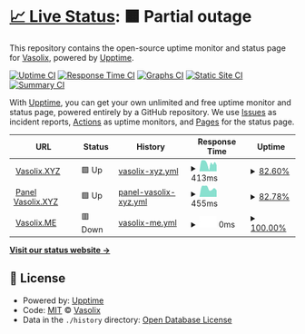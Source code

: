 # [📈 Live Status](https://status.vasolix.xyz): <!--live status--> **🟧 Partial outage**

This repository contains the open-source uptime monitor and status page for [Vasolix](https://vasolix.xyz), powered by [Upptime](https://github.com/upptime/upptime).

[![Uptime CI](https://github.com/vasolix/status/workflows/Uptime%20CI/badge.svg)](https://github.com/vasolix/status/actions?query=workflow%3A%22Uptime+CI%22)
[![Response Time CI](https://github.com/vasolix/status/workflows/Response%20Time%20CI/badge.svg)](https://github.com/vasolix/status/actions?query=workflow%3A%22Response+Time+CI%22)
[![Graphs CI](https://github.com/vasolix/status/workflows/Graphs%20CI/badge.svg)](https://github.com/vasolix/status/actions?query=workflow%3A%22Graphs+CI%22)
[![Static Site CI](https://github.com/vasolix/status/workflows/Static%20Site%20CI/badge.svg)](https://github.com/vasolix/status/actions?query=workflow%3A%22Static+Site+CI%22)
[![Summary CI](https://github.com/vasolix/status/workflows/Summary%20CI/badge.svg)](https://github.com/vasolix/status/actions?query=workflow%3A%22Summary+CI%22)

With [Upptime](https://upptime.js.org), you can get your own unlimited and free uptime monitor and status page, powered entirely by a GitHub repository. We use [Issues](https://github.com/vasolix/status/issues) as incident reports, [Actions](https://github.com/vasolix/status/actions) as uptime monitors, and [Pages](https://status.vasolix.xyz) for the status page.

<!--start: status pages-->
<!-- This summary is generated by Upptime (https://github.com/upptime/upptime) -->
<!-- Do not edit this manually, your changes will be overwritten -->
<!-- prettier-ignore -->
| URL | Status | History | Response Time | Uptime |
| --- | ------ | ------- | ------------- | ------ |
| <img alt="" src="https://favicons.githubusercontent.com/vasolix.xyz" height="13"> [Vasolix.XYZ](https://vasolix.xyz) | 🟩 Up | [vasolix-xyz.yml](https://github.com/Vasolix/status/commits/HEAD/history/vasolix-xyz.yml) | <details><summary><img alt="Response time graph" src="./graphs/vasolix-xyz/response-time-week.png" height="20"> 413ms</summary><br><a href="https://status.vasolix.xyz/history/vasolix-xyz"><img alt="Response time 744" src="https://img.shields.io/endpoint?url=https%3A%2F%2Fraw.githubusercontent.com%2FVasolix%2Fstatus%2FHEAD%2Fapi%2Fvasolix-xyz%2Fresponse-time.json"></a><br><a href="https://status.vasolix.xyz/history/vasolix-xyz"><img alt="24-hour response time 320" src="https://img.shields.io/endpoint?url=https%3A%2F%2Fraw.githubusercontent.com%2FVasolix%2Fstatus%2FHEAD%2Fapi%2Fvasolix-xyz%2Fresponse-time-day.json"></a><br><a href="https://status.vasolix.xyz/history/vasolix-xyz"><img alt="7-day response time 413" src="https://img.shields.io/endpoint?url=https%3A%2F%2Fraw.githubusercontent.com%2FVasolix%2Fstatus%2FHEAD%2Fapi%2Fvasolix-xyz%2Fresponse-time-week.json"></a><br><a href="https://status.vasolix.xyz/history/vasolix-xyz"><img alt="30-day response time 488" src="https://img.shields.io/endpoint?url=https%3A%2F%2Fraw.githubusercontent.com%2FVasolix%2Fstatus%2FHEAD%2Fapi%2Fvasolix-xyz%2Fresponse-time-month.json"></a><br><a href="https://status.vasolix.xyz/history/vasolix-xyz"><img alt="1-year response time 744" src="https://img.shields.io/endpoint?url=https%3A%2F%2Fraw.githubusercontent.com%2FVasolix%2Fstatus%2FHEAD%2Fapi%2Fvasolix-xyz%2Fresponse-time-year.json"></a></details> | <details><summary><a href="https://status.vasolix.xyz/history/vasolix-xyz">82.60%</a></summary><a href="https://status.vasolix.xyz/history/vasolix-xyz"><img alt="All-time uptime 76.87%" src="https://img.shields.io/endpoint?url=https%3A%2F%2Fraw.githubusercontent.com%2FVasolix%2Fstatus%2FHEAD%2Fapi%2Fvasolix-xyz%2Fuptime.json"></a><br><a href="https://status.vasolix.xyz/history/vasolix-xyz"><img alt="24-hour uptime 100.00%" src="https://img.shields.io/endpoint?url=https%3A%2F%2Fraw.githubusercontent.com%2FVasolix%2Fstatus%2FHEAD%2Fapi%2Fvasolix-xyz%2Fuptime-day.json"></a><br><a href="https://status.vasolix.xyz/history/vasolix-xyz"><img alt="7-day uptime 82.60%" src="https://img.shields.io/endpoint?url=https%3A%2F%2Fraw.githubusercontent.com%2FVasolix%2Fstatus%2FHEAD%2Fapi%2Fvasolix-xyz%2Fuptime-week.json"></a><br><a href="https://status.vasolix.xyz/history/vasolix-xyz"><img alt="30-day uptime 91.11%" src="https://img.shields.io/endpoint?url=https%3A%2F%2Fraw.githubusercontent.com%2FVasolix%2Fstatus%2FHEAD%2Fapi%2Fvasolix-xyz%2Fuptime-month.json"></a><br><a href="https://status.vasolix.xyz/history/vasolix-xyz"><img alt="1-year uptime 76.87%" src="https://img.shields.io/endpoint?url=https%3A%2F%2Fraw.githubusercontent.com%2FVasolix%2Fstatus%2FHEAD%2Fapi%2Fvasolix-xyz%2Fuptime-year.json"></a></details>
| <img alt="" src="https://favicons.githubusercontent.com/panel.vasolix.xyz" height="13"> [Panel Vasolix.XYZ](https://panel.vasolix.xyz) | 🟩 Up | [panel-vasolix-xyz.yml](https://github.com/Vasolix/status/commits/HEAD/history/panel-vasolix-xyz.yml) | <details><summary><img alt="Response time graph" src="./graphs/panel-vasolix-xyz/response-time-week.png" height="20"> 455ms</summary><br><a href="https://status.vasolix.xyz/history/panel-vasolix-xyz"><img alt="Response time 604" src="https://img.shields.io/endpoint?url=https%3A%2F%2Fraw.githubusercontent.com%2FVasolix%2Fstatus%2FHEAD%2Fapi%2Fpanel-vasolix-xyz%2Fresponse-time.json"></a><br><a href="https://status.vasolix.xyz/history/panel-vasolix-xyz"><img alt="24-hour response time 337" src="https://img.shields.io/endpoint?url=https%3A%2F%2Fraw.githubusercontent.com%2FVasolix%2Fstatus%2FHEAD%2Fapi%2Fpanel-vasolix-xyz%2Fresponse-time-day.json"></a><br><a href="https://status.vasolix.xyz/history/panel-vasolix-xyz"><img alt="7-day response time 455" src="https://img.shields.io/endpoint?url=https%3A%2F%2Fraw.githubusercontent.com%2FVasolix%2Fstatus%2FHEAD%2Fapi%2Fpanel-vasolix-xyz%2Fresponse-time-week.json"></a><br><a href="https://status.vasolix.xyz/history/panel-vasolix-xyz"><img alt="30-day response time 497" src="https://img.shields.io/endpoint?url=https%3A%2F%2Fraw.githubusercontent.com%2FVasolix%2Fstatus%2FHEAD%2Fapi%2Fpanel-vasolix-xyz%2Fresponse-time-month.json"></a><br><a href="https://status.vasolix.xyz/history/panel-vasolix-xyz"><img alt="1-year response time 604" src="https://img.shields.io/endpoint?url=https%3A%2F%2Fraw.githubusercontent.com%2FVasolix%2Fstatus%2FHEAD%2Fapi%2Fpanel-vasolix-xyz%2Fresponse-time-year.json"></a></details> | <details><summary><a href="https://status.vasolix.xyz/history/panel-vasolix-xyz">82.78%</a></summary><a href="https://status.vasolix.xyz/history/panel-vasolix-xyz"><img alt="All-time uptime 93.55%" src="https://img.shields.io/endpoint?url=https%3A%2F%2Fraw.githubusercontent.com%2FVasolix%2Fstatus%2FHEAD%2Fapi%2Fpanel-vasolix-xyz%2Fuptime.json"></a><br><a href="https://status.vasolix.xyz/history/panel-vasolix-xyz"><img alt="24-hour uptime 100.00%" src="https://img.shields.io/endpoint?url=https%3A%2F%2Fraw.githubusercontent.com%2FVasolix%2Fstatus%2FHEAD%2Fapi%2Fpanel-vasolix-xyz%2Fuptime-day.json"></a><br><a href="https://status.vasolix.xyz/history/panel-vasolix-xyz"><img alt="7-day uptime 82.78%" src="https://img.shields.io/endpoint?url=https%3A%2F%2Fraw.githubusercontent.com%2FVasolix%2Fstatus%2FHEAD%2Fapi%2Fpanel-vasolix-xyz%2Fuptime-week.json"></a><br><a href="https://status.vasolix.xyz/history/panel-vasolix-xyz"><img alt="30-day uptime 91.15%" src="https://img.shields.io/endpoint?url=https%3A%2F%2Fraw.githubusercontent.com%2FVasolix%2Fstatus%2FHEAD%2Fapi%2Fpanel-vasolix-xyz%2Fuptime-month.json"></a><br><a href="https://status.vasolix.xyz/history/panel-vasolix-xyz"><img alt="1-year uptime 93.55%" src="https://img.shields.io/endpoint?url=https%3A%2F%2Fraw.githubusercontent.com%2FVasolix%2Fstatus%2FHEAD%2Fapi%2Fpanel-vasolix-xyz%2Fuptime-year.json"></a></details>
| <img alt="" src="https://favicons.githubusercontent.com/vasolix.me" height="13"> [Vasolix.ME](https://vasolix.me) | 🟥 Down | [vasolix-me.yml](https://github.com/Vasolix/status/commits/HEAD/history/vasolix-me.yml) | <details><summary><img alt="Response time graph" src="./graphs/vasolix-me/response-time-week.png" height="20"> 0ms</summary><br><a href="https://status.vasolix.xyz/history/vasolix-me"><img alt="Response time 0" src="https://img.shields.io/endpoint?url=https%3A%2F%2Fraw.githubusercontent.com%2FVasolix%2Fstatus%2FHEAD%2Fapi%2Fvasolix-me%2Fresponse-time.json"></a><br><a href="https://status.vasolix.xyz/history/vasolix-me"><img alt="24-hour response time 0" src="https://img.shields.io/endpoint?url=https%3A%2F%2Fraw.githubusercontent.com%2FVasolix%2Fstatus%2FHEAD%2Fapi%2Fvasolix-me%2Fresponse-time-day.json"></a><br><a href="https://status.vasolix.xyz/history/vasolix-me"><img alt="7-day response time 0" src="https://img.shields.io/endpoint?url=https%3A%2F%2Fraw.githubusercontent.com%2FVasolix%2Fstatus%2FHEAD%2Fapi%2Fvasolix-me%2Fresponse-time-week.json"></a><br><a href="https://status.vasolix.xyz/history/vasolix-me"><img alt="30-day response time 0" src="https://img.shields.io/endpoint?url=https%3A%2F%2Fraw.githubusercontent.com%2FVasolix%2Fstatus%2FHEAD%2Fapi%2Fvasolix-me%2Fresponse-time-month.json"></a><br><a href="https://status.vasolix.xyz/history/vasolix-me"><img alt="1-year response time 0" src="https://img.shields.io/endpoint?url=https%3A%2F%2Fraw.githubusercontent.com%2FVasolix%2Fstatus%2FHEAD%2Fapi%2Fvasolix-me%2Fresponse-time-year.json"></a></details> | <details><summary><a href="https://status.vasolix.xyz/history/vasolix-me">100.00%</a></summary><a href="https://status.vasolix.xyz/history/vasolix-me"><img alt="All-time uptime 94.13%" src="https://img.shields.io/endpoint?url=https%3A%2F%2Fraw.githubusercontent.com%2FVasolix%2Fstatus%2FHEAD%2Fapi%2Fvasolix-me%2Fuptime.json"></a><br><a href="https://status.vasolix.xyz/history/vasolix-me"><img alt="24-hour uptime 100.00%" src="https://img.shields.io/endpoint?url=https%3A%2F%2Fraw.githubusercontent.com%2FVasolix%2Fstatus%2FHEAD%2Fapi%2Fvasolix-me%2Fuptime-day.json"></a><br><a href="https://status.vasolix.xyz/history/vasolix-me"><img alt="7-day uptime 100.00%" src="https://img.shields.io/endpoint?url=https%3A%2F%2Fraw.githubusercontent.com%2FVasolix%2Fstatus%2FHEAD%2Fapi%2Fvasolix-me%2Fuptime-week.json"></a><br><a href="https://status.vasolix.xyz/history/vasolix-me"><img alt="30-day uptime 100.00%" src="https://img.shields.io/endpoint?url=https%3A%2F%2Fraw.githubusercontent.com%2FVasolix%2Fstatus%2FHEAD%2Fapi%2Fvasolix-me%2Fuptime-month.json"></a><br><a href="https://status.vasolix.xyz/history/vasolix-me"><img alt="1-year uptime 94.13%" src="https://img.shields.io/endpoint?url=https%3A%2F%2Fraw.githubusercontent.com%2FVasolix%2Fstatus%2FHEAD%2Fapi%2Fvasolix-me%2Fuptime-year.json"></a></details>

<!--end: status pages-->

[**Visit our status website →**](https://status.vasolix.xyz)

## 📄 License

- Powered by: [Upptime](https://github.com/upptime/upptime)
- Code: [MIT](./LICENSE) © [Vasolix](https://vasolix.xyz)
- Data in the `./history` directory: [Open Database License](https://opendatacommons.org/licenses/odbl/1-0/)
